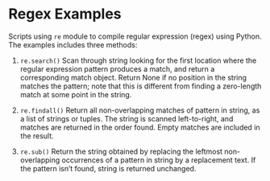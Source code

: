 # Regex Examples

Scripts using `re` module to compile regular expression (regex) using Python. The examples includes three methods: 

1. `re.search()` Scan through string looking for the first location where the regular expression pattern produces a match, and return a corresponding match object. Return None if no position in the string matches the pattern; note that this is different from finding a zero-length match at some point in the string.

2. `re.findall()` Return all non-overlapping matches of pattern in string, as a list of strings or tuples. The string is scanned left-to-right, and matches are returned in the order found. Empty matches are included in the result.

3. `re.sub()` Return the string obtained by replacing the leftmost non-overlapping occurrences of a pattern in string by a replacement text. If the pattern isn’t found, string is returned unchanged. 
